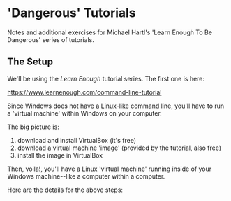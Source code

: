 # 'Dangerous' Tutorials

Notes and additional exercises for Michael Hartl's 'Learn Enough To Be Dangerous' series of tutorials.

## The Setup

We'll be using the *Learn Enough* tutorial series. The first one is here:

https://www.learnenough.com/command-line-tutorial

Since Windows does not have a Linux-like command line, you'll have to run a 'virtual machine' within Windows on your computer. 

The big picture is:

  1. download and install VirtualBox (it's free)
  2. download a virtual machine 'image' (provided by the tutorial, also free)
  3. install the image in VirtualBox

Then, voila!, you'll have a Linux 'virtual machine' running inside of your Windows machine--like a computer within a computer.

Here are the details for the above steps:
